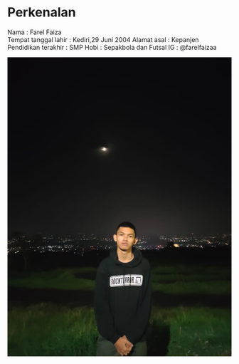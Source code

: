 # Perkenalan 
Nama : Farel Faiza
<br>
Tempat tanggal lahir : Kediri,29 Juni 2004
Alamat asal : Kepanjen
Pendidikan terakhir : SMP
Hobi : Sepakbola dan Futsal
IG : @farelfaizaa


![alt text](https://github.com/FarelFaiza/Perkenalan/blob/master/IMG-20200606-WA0012.jpg)
